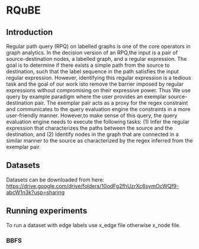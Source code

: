 # RQuBE

## Introduction
Regular path query (RPQ) on labelled graphs is one of the core operators in graph analytics. In the decision version of an RPQ,the input is a pair of source-destination nodes, a labelled graph, and a regular expression. The goal is to determine if there exists a simple path from the source to destination, such that the label sequence in the path satisfies the input regular expression. However, identifying this regular expression is a tedious task and the goal of our work isto remove the barrier imposed by regular expressions without compromising on their expressive power. 
Thus We use query by example paradigm where the user provides an exemplar source-destination pair. The exemplar pair acts as a proxy for the regex constraint and communicates to the query evaluation engine the constraints in a more user-friendly manner. However,to make sense of this query, the query evaluation engine needs to execute the following tasks:
(1) Infer the regular expression that characterizes the paths between the source and the destination, and
(2) Identify nodes in the graph that are connected in a similar manner to the source as characterized by the regex inferred from the exemplar pair.

## Datasets
Datasets can be downloaded from here: https://drive.google.com/drive/folders/10odFg2fhUzrXc6symOcWQf9-abcW1n3k?usp=sharing

## Running experiments
To run a dataset with edge labels use x_edge file otherwise x_node file.

### BBFS
